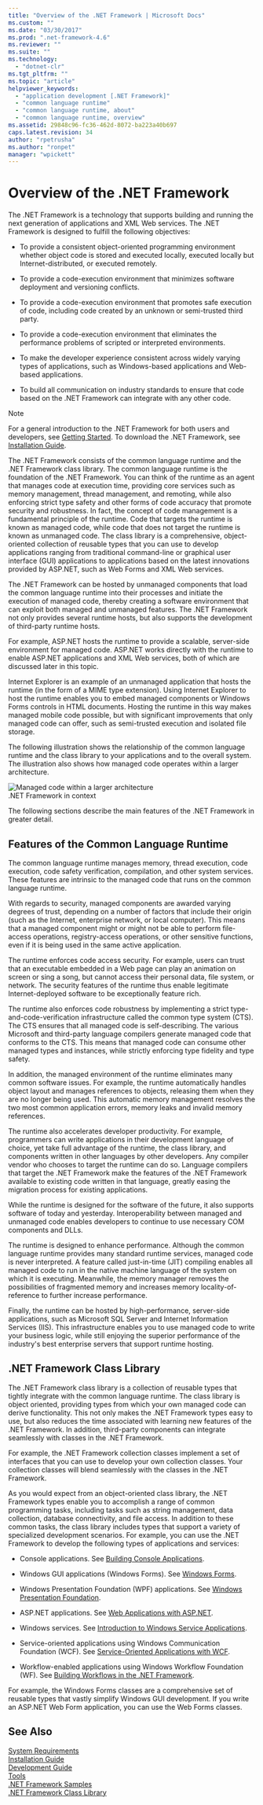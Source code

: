 ```yaml
---
title: "Overview of the .NET Framework | Microsoft Docs"
ms.custom: ""
ms.date: "03/30/2017"
ms.prod: ".net-framework-4.6"
ms.reviewer: ""
ms.suite: ""
ms.technology: 
  - "dotnet-clr"
ms.tgt_pltfrm: ""
ms.topic: "article"
helpviewer_keywords: 
  - "application development [.NET Framework]"
  - "common language runtime"
  - "common language runtime, about"
  - "common language runtime, overview"
ms.assetid: 29848c96-fc36-462d-8072-ba223a40b697
caps.latest.revision: 34
author: "rpetrusha"
ms.author: "ronpet"
manager: "wpickett"
---
```

# Overview of the .NET Framework
The .NET Framework is a technology that supports building and running the next generation of applications and XML Web services. The .NET Framework is designed to fulfill the following objectives:  
  
-   To provide a consistent object-oriented programming environment whether object code is stored and executed locally, executed locally but Internet-distributed, or executed remotely.  
  
-   To provide a code-execution environment that minimizes software deployment and versioning conflicts.  
  
-   To provide a code-execution environment that promotes safe execution of code, including code created by an unknown or semi-trusted third party.  
  
-   To provide a code-execution environment that eliminates the performance problems of scripted or interpreted environments.  
  
-   To make the developer experience consistent across widely varying types of applications, such as Windows-based applications and Web-based applications.  
  
-   To build all communication on industry standards to ensure that code based on the .NET Framework can integrate with any other code.  
  
> [!NOTE]
>  For a general introduction to the .NET Framework for both users and developers, see [Getting Started](../../../docs/framework/getting-started/index.md). To download the .NET Framework, see [Installation Guide](../../../docs/framework/getting-started/installing-the-net-framework.md).  
  
 The .NET Framework consists of the common language runtime and the .NET Framework class library. The common language runtime is the foundation of the .NET Framework. You can think of the runtime as an agent that manages code at execution time, providing core services such as memory management, thread management, and remoting, while also enforcing strict type safety and other forms of code accuracy that promote security and robustness. In fact, the concept of code management is a fundamental principle of the runtime. Code that targets the runtime is known as managed code, while code that does not target the runtime is known as unmanaged code. The class library is a comprehensive, object-oriented collection of reusable types that you can use to develop applications ranging from traditional command-line or graphical user interface (GUI) applications to applications based on the latest innovations provided by ASP.NET, such as Web Forms and XML Web services.  
  
 The .NET Framework can be hosted by unmanaged components that load the common language runtime into their processes and initiate the execution of managed code, thereby creating a software environment that can exploit both managed and unmanaged features. The .NET Framework not only provides several runtime hosts, but also supports the development of third-party runtime hosts.  
  
 For example, ASP.NET hosts the runtime to provide a scalable, server-side environment for managed code. ASP.NET works directly with the runtime to enable ASP.NET applications and XML Web services, both of which are discussed later in this topic.  
  
 Internet Explorer is an example of an unmanaged application that hosts the runtime (in the form of a MIME type extension). Using Internet Explorer to host the runtime enables you to embed managed components or Windows Forms controls in HTML documents. Hosting the runtime in this way makes managed mobile code possible, but with significant improvements that only managed code can offer, such as semi-trusted execution and isolated file storage.  
  
 The following illustration shows the relationship of the common language runtime and the class library to your applications and to the overall system. The illustration also shows how managed code operates within a larger architecture.  
  
 ![Managed code within a larger architecture](../../../docs/framework/getting-started/media/circle.gif "circle")  
.NET Framework in context  
  
 The following sections describe the main features of the .NET Framework in greater detail.  
  
## Features of the Common Language Runtime  
 The common language runtime manages memory, thread execution, code execution, code safety verification, compilation, and other system services. These features are intrinsic to the managed code that runs on the common language runtime.  
  
 With regards to security, managed components are awarded varying degrees of trust, depending on a number of factors that include their origin (such as the Internet, enterprise network, or local computer). This means that a managed component might or might not be able to perform file-access operations, registry-access operations, or other sensitive functions, even if it is being used in the same active application.  
  
 The runtime enforces code access security. For example, users can trust that an executable embedded in a Web page can play an animation on screen or sing a song, but cannot access their personal data, file system, or network. The security features of the runtime thus enable legitimate Internet-deployed software to be exceptionally feature rich.  
  
 The runtime also enforces code robustness by implementing a strict type-and-code-verification infrastructure called the common type system (CTS). The CTS ensures that all managed code is self-describing. The various Microsoft and third-party language compilers generate managed code that conforms to the CTS. This means that managed code can consume other managed types and instances, while strictly enforcing type fidelity and type safety.  
  
 In addition, the managed environment of the runtime eliminates many common software issues. For example, the runtime automatically handles object layout and manages references to objects, releasing them when they are no longer being used. This automatic memory management resolves the two most common application errors, memory leaks and invalid memory references.  
  
 The runtime also accelerates developer productivity. For example, programmers can write applications in their development language of choice, yet take full advantage of the runtime, the class library, and components written in other languages by other developers. Any compiler vendor who chooses to target the runtime can do so. Language compilers that target the .NET Framework make the features of the .NET Framework available to existing code written in that language, greatly easing the migration process for existing applications.  
  
 While the runtime is designed for the software of the future, it also supports software of today and yesterday. Interoperability between managed and unmanaged code enables developers to continue to use necessary COM components and DLLs.  
  
 The runtime is designed to enhance performance. Although the common language runtime provides many standard runtime services, managed code is never interpreted. A feature called just-in-time (JIT) compiling enables all managed code to run in the native machine language of the system on which it is executing. Meanwhile, the memory manager removes the possibilities of fragmented memory and increases memory locality-of-reference to further increase performance.  
  
 Finally, the runtime can be hosted by high-performance, server-side applications, such as Microsoft SQL Server and Internet Information Services (IIS). This infrastructure enables you to use managed code to write your business logic, while still enjoying the superior performance of the industry's best enterprise servers that support runtime hosting.  
  
## .NET Framework Class Library  
 The .NET Framework class library is a collection of reusable types that tightly integrate with the common language runtime. The class library is object oriented, providing types from which your own managed code can derive functionality. This not only makes the .NET Framework types easy to use, but also reduces the time associated with learning new features of the .NET Framework. In addition, third-party components can integrate seamlessly with classes in the .NET Framework.  
  
 For example, the .NET Framework collection classes implement a set of interfaces that you can use to develop your own collection classes. Your collection classes will blend seamlessly with the classes in the .NET Framework.  
  
 As you would expect from an object-oriented class library, the .NET Framework types enable you to accomplish a range of common programming tasks, including tasks such as string management, data collection, database connectivity, and file access. In addition to these common tasks, the class library includes types that support a variety of specialized development scenarios. For example, you can use the .NET Framework to develop the following types of applications and services:  
  
-   Console applications. See [Building Console Applications](../../../docs/standard/building-console-apps.md).  
  
-   Windows GUI applications (Windows Forms). See [Windows Forms](../../../docs/framework/winforms/windows-forms.md).  
  
-   Windows Presentation Foundation (WPF) applications. See [Windows Presentation Foundation](../../../docs/framework/wpf/index.md).  
  
-   ASP.NET applications. See [Web Applications with ASP.NET](../../../docs/framework/developing-web-applications-with-asp-net.md).  
  
-   Windows services. See [Introduction to Windows Service Applications](../../../docs/framework/windows-services/introduction-to-windows-service-applications.md).  
  
-   Service-oriented applications using Windows Communication Foundation (WCF). See [Service-Oriented Applications with WCF](../../../docs/framework/wcf/developing-service-oriented-applications-with-wcf.md).  
  
-   Workflow-enabled applications using Windows Workflow Foundation (WF). See [Building Workflows in the .NET Framework](http://msdn.microsoft.com/en-us/cbf3880f-dc7b-466d-b808-1109b1223f4a).  
  
 For example, the Windows Forms classes are a comprehensive set of reusable types that vastly simplify Windows GUI development. If you write an ASP.NET Web Form application, you can use the Web Forms classes.  
  
## See Also  
 [System Requirements](../../../docs/framework/getting-started/system-requirements.md)   
 [Installation Guide](../../../docs/framework/getting-started/installing-the-net-framework.md)   
 [Development Guide](../../../docs/framework/development-guide.md)   
 [Tools](../../../docs/framework/tools/tools.md)   
 [.NET Framework Samples](http://msdn.microsoft.com/en-us/177055f8-4a1f-43e7-aee6-995c196079b1)   
 [.NET Framework Class Library](http://go.microsoft.com/fwlink/?LinkID=227195)